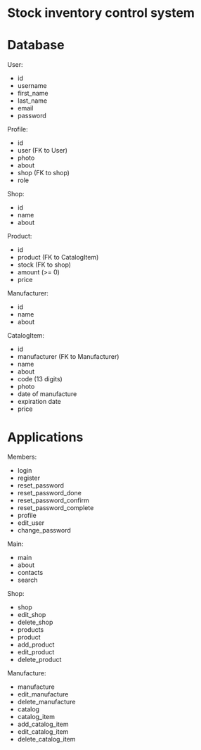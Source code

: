 # Stock inventory control system

# Database
User:
- id
- username
- first_name
- last_name
- email
- password

Profile:
- id
- user (FK to User)
- photo
- about
- shop (FK to shop)
- role

Shop:
- id
- name
- about

Product:
- id
- product (FK to CatalogItem)
- stock (FK to shop)
- amount (>= 0)
- price

Manufacturer:
- id
- name
- about

CatalogItem:
- id
- manufacturer (FK to Manufacturer)
- name
- about
- code (13 digits)
- photo
- date of manufacture
- expiration date
- price

# Applications

Members:
- login
- register
- reset_password
- reset_password_done
- reset_password_confirm
- reset_password_complete
- profile
- edit_user
- change_password

Main:
- main
- about
- contacts
- search

Shop:
- shop
- edit_shop
- delete_shop
- products
- product
- add_product
- edit_product
- delete_product

Manufacture:
- manufacture
- edit_manufacture
- delete_manufacture
- catalog
- catalog_item
- add_catalog_item
- edit_catalog_item
- delete_catalog_item